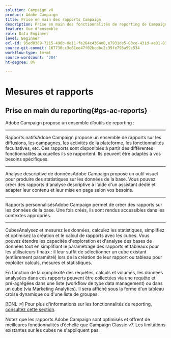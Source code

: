 ```yaml
---
solution: Campaign v8
product: Adobe Campaign
title: Prise en main des rapports Campaign
description: Prise en main des fonctionnalités de reporting de Campaign
feature: Vue d'ensemble
role: Data Engineer
level: Beginner
exl-id: 95ed0369-7215-496b-8e11-fe264c436488,e7931de5-83ce-431d-ae81-83793d257550
source-git-commit: 167730cc3e81ee47f02bcdbc2c39fe793a99c534
workflow-type: tm+mt
source-wordcount: '284'
ht-degree: 0%

---
```


# Mesures et rapports

## Prise en main du reporting{#gs-ac-reports}

Adobe Campaign propose un ensemble d’outils de reporting :

* ****
Rapports natifsAdobe Campaign propose un ensemble de rapports sur les diffusions, les campagnes, les activités de la plateforme, les fonctionnalités facultatives, etc. Ces rapports sont disponibles à partir des différentes fonctionnalités auxquelles ils se rapportent. Ils peuvent être adaptés à vos besoins spécifiques.

* ****
Analyse descriptive de donnéesAdobe Campaign propose un outil visuel pour produire des statistiques sur les données de la base. Vous pouvez créer des rapports d&#39;analyse descriptive à l&#39;aide d&#39;un assistant dédié et adapter leur contenu et leur mise en page selon vos besoins.

* ****
Rapports personnalisésAdobe Campaign permet de créer des rapports sur les données de la base. Une fois créés, ils sont rendus accessibles dans les contextes appropriés.

* ****
CubesAnalysez et mesurez les données, calculez les statistiques, simplifiez et optimisez la création et le calcul de rapports avec les cubes.  Vous pouvez étendre les capacités d&#39;exploration et d&#39;analyse des bases de données tout en simplifiant le paramétrage des rapports et tableaux pour les utilisateurs finaux : il leur suffit de sélectionner un cube existant (entièrement paramétré) lors de la création de leur rapport ou tableau pour exploiter calculs, mesures et statistiques.

En fonction de la complexité des requêtes, calculs et volumes, les données analysées dans ces rapports peuvent être collectées via une requête et pré-agrégées dans une liste (workflow de type data management) ou dans un cube (via Marketing Analytics). Il sera affiché sous la forme d&#39;un tableau croisé dynamique ou d&#39;une liste de groupes.


[!DNL :arrow_upper_right:] Pour plus d&#39;informations sur les fonctionnalités de reporting,  [consultez cette section](https://experienceleague.adobe.com/docs/campaign-classic/using/reporting/reporting-in-adobe-campaign/about-adobe-campaign-reporting-tools.html).

Notez que les rapports Adobe Campaign sont optimisés et offrent de meilleures fonctionnalités d’échelle que Campaign Classic v7. Les limitations existantes sur les cubes ne s&#39;appliquent pas.

